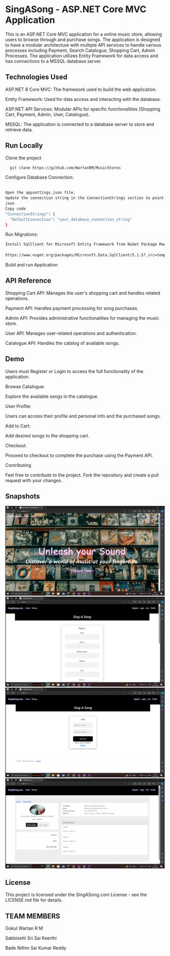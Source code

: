 
# SingASong - ASP.NET Core MVC Application
This is an ASP.NET Core MVC application for a online music store, allowing users to browse through and purchase songs. The application is designed to have a modular architecture with multiple API services to handle various processes including Payment, Search Catalogue, Shopping Cart, Admin Processes. The application utilizes Entity Framework for data access and has connections to a MSSQL database server. 


## Technologies Used

ASP.NET 8 Core MVC: The framework used to build the web application.

Entity Framework: Used for data access and interacting with the database.

ASP.NET API Services: Modular APIs for specific functionalities (Shopping Cart, Payment, Admin, User, Catalogue).

MSSQL: The application is connected to a database server to store and retrieve data.
## Run Locally

Clone the project

```bash
  git clone https://github.com/WartanRM/MusicStores
```

Configure Database Connection:
```bash

Open the appsettings.json file.
Update the connection string in the ConnectionStrings section to point to your database.
json
Copy code
"ConnectionStrings": {
  "DefaultConnection": "your_database_connection_string"
}
```
Run Migrations:
```bash
Install SqlClient for Microsoft Entity Framework from NuGet Package Manager

https://www.nuget.org/packages/Microsoft.Data.SqlClient/5.1.5?_src=template
```

Build and run Application


## API Reference

Shopping Cart API: Manages the user's shopping cart and handles related operations.

Payment API: Handles payment processing for song purchases.

Admin API: Provides administrative functionalities for managing the music store.

User API: Manages user-related operations and authentication.

Catalogue API: Handles the catalog of available songs.


## Demo



Users must Register or Login to access the full functionality of the application.

Browse Catalogue:

Explore the available songs in the catalogue.

User Profile:

Users can access their profile and personal info and the purchased songs.

Add to Cart:

Add desired songs to the shopping cart.

Checkout:

Proceed to checkout to complete the purchase using the Payment API.

Contributing

Feel free to contribute to the project. Fork the repository and create a pull request with your changes.

## Snapshots
![alt text](<Screenshot (63).png>)
![alt text](<Screenshot (64).png>)
![alt text](<Screenshot (65).png>)
![alt text](<Screenshot (66).png>)


## License

This project is licensed under the SingASong.com License - see the LICENSE.md file for details.


## TEAM MEMBERS

Gokul Wartan R M

Sabbisetti Sri Sai Keerthi

Bade Nithin Sai Kumar Reddy
